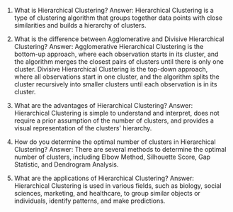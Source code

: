 1. What is Hierarchical Clustering? 
Answer: Hierarchical Clustering is a type of clustering algorithm that groups together data points with close similarities and builds a hierarchy of clusters.

2. What is the difference between Agglomerative and Divisive Hierarchical Clustering? 
Answer: Agglomerative Hierarchical Clustering is the bottom-up approach, where each observation starts in its cluster, and the algorithm merges the closest pairs of clusters until there is only one cluster. Divisive Hierarchical Clustering is the top-down approach, where all observations start in one cluster, and the algorithm splits the cluster recursively into smaller clusters until each observation is in its cluster.

3. What are the advantages of Hierarchical Clustering? 
Answer: Hierarchical Clustering is simple to understand and interpret, does not require a prior assumption of the number of clusters, and provides a visual representation of the clusters' hierarchy.

4. How do you determine the optimal number of clusters in Hierarchical Clustering? 
Answer: There are several methods to determine the optimal number of clusters, including Elbow Method, Silhouette Score, Gap Statistic, and Dendrogram Analysis.

5. What are the applications of Hierarchical Clustering? 
Answer: Hierarchical Clustering is used in various fields, such as biology, social sciences, marketing, and healthcare, to group similar objects or individuals, identify patterns, and make predictions.